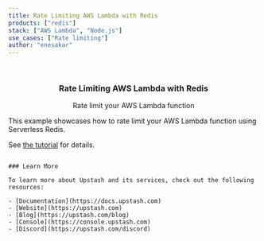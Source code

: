 ```yaml
---
title: Rate Limiting AWS Lambda with Redis
products: ["redis"]
stack: ["AWS Lambda", "Node.js"]
use_cases: ["Rate limiting"]
author: "enesakar"
---
```


<br />
<div align="center">

  <h3 align="center"> Rate Limiting AWS Lambda with Redis</h3>

  <p align="center">
    Rate limit your AWS Lambda function
  </p>
</div>

This example showcases how to rate limit your AWS Lambda function using Serverless Redis.

See [the tutorial](https://docs.upstash.com/tutorials/rate-limiting) for details.
```

### Learn More

To learn more about Upstash and its services, check out the following resources:

- [Documentation](https://docs.upstash.com)
- [Website](https://upstash.com)
- [Blog](https://upstash.com/blog)
- [Console](https://console.upstash.com)
- [Discord](https://upstash.com/discord)

